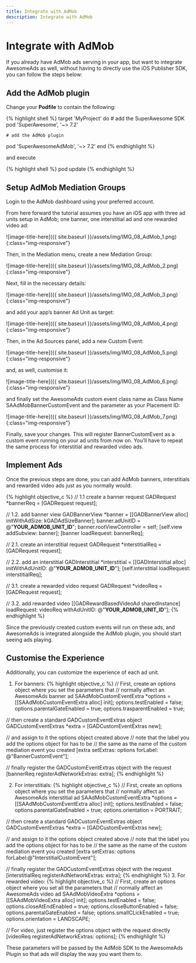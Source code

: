 ```yaml
---
title: Integrate with AdMob
description: Integrate with AdMob
---
```


# Integrate with AdMob

If you already have AdMob ads serving in your app, but want to integrate AwesomeAds as well, without having to directly use the iOS Publisher SDK, you can follow the steps below:

## Add the AdMob plugin

Change your <strong>Podfile</strong> to contain the following:

{% highlight shell %}
target 'MyProject' do
    # add the SuperAwesome SDK
    pod 'SuperAwesome', '~> 7.2'

    # add the AdMob plugin
   pod 'SuperAwesomeAdMob', '~> 7.2'
end
{% endhighlight %}

and execute

{% highlight shell %}
pod update
{% endhighlight %}

## Setup AdMob Mediation Groups

Login to the AdMob dashboard using your preferred account.

From here forward the tutorial assumes you have an iOS app with three ad units setup in AdMob; one banner, one interstitial ad and one rewarded video ad:

![image-title-here]({{ site.baseurl }}/assets/img/IMG_08_AdMob_1.png){:class="img-responsive"}

Then, in the Mediation menu, create a new Mediation Group:

![image-title-here]({{ site.baseurl }}/assets/img/IMG_08_AdMob_2.png){:class="img-responsive"}

Next, fill in the necessary details:

![image-title-here]({{ site.baseurl }}/assets/img/IMG_08_AdMob_3.png){:class="img-responsive"}

and add your app’s banner Ad Unit as target:

![image-title-here]({{ site.baseurl }}/assets/img/IMG_08_AdMob_4.png){:class="img-responsive"}

Then, in the Ad Sources panel, add a new Custom Event:

![image-title-here]({{ site.baseurl }}/assets/img/IMG_08_AdMob_5.png){:class="img-responsive"}

and, as well, customise it:

![image-title-here]({{ site.baseurl }}/assets/img/IMG_08_AdMob_6.png){:class="img-responsive"}

and finally set the AwesomeAds custom event class name as Class Name SAAdMobBannerCustomEvent and the parameter as your Placement ID:

![image-title-here]({{ site.baseurl }}/assets/img/IMG_08_AdMob_7.png){:class="img-responsive"}

Finally, save your changes. This will register BannerCustomEvent as a custom event running on your ad units from now on. You’ll have to repeat the same process for interstitial and rewarded video ads.

## Implement Ads

Once the previous steps are done, you can add AdMob banners, interstitials and rewarded video ads just as you normally would:

{% highlight objective_c %}
// 1.1 create a banner request
GADRequest *bannerReq = [GADRequest request];

// 1.2. add banner view
GADBannerView *banner = [[GADBannerView alloc] initWithAdSize: kGADAdSizeBanner];
banner.adUnitID = @"__YOUR_ADMOB_UNIT_ID__";
banner.rootViewController = self;
[self.view addSubview: banner];
[banner loadRequest: bannerReq];

// 2.1. create an interstitial request
GADRequest *interstitialReq = [GADRequest request];

// 2.2. add an interstitial
GADInterstitial *interstitial = [[GADInterstitial alloc]
        initWithAdUnitID: @"__YOUR_ADMOB_UNIT_ID__"];
[self.interstitial loadRequest: interstitialReq];

// 3.1. create a rewarded video request
GADRequest *videoReq = [GADRequest request];

// 3.2. add rewarded video
[[GADRewardBasedVideoAd sharedInstance] loadRequest: videoReq
        withAdUnitID: @"__YOUR_ADMOB_UNIT_ID__"];
{% endhighlight %}

Since the previously created custom events will run on these ads, and AwesomeAds is integrated alongside the AdMob plugin, you should start seeing ads playing.

## Customise the Experience

Additionally, you can customize the experience of each ad unit.

 1. For banners:
{% highlight objective_c %}
// First, create an options object where you set the parameters that
// normally affect an AwesomeAds banner ad
SAAdMobCustomEventExtra *options = [[SAAdMobCustomEventExtra alloc] init];
options.testEnabled = false;
options.parentalGateEnabled = true;
options.trasparentEnabled = true;

// then create a standard GADCustomEventExtras object
GADCustomEventExtras *extra = [GADCustomEventExtras new];

// and assign to it the options object created above
// note that the label you add the options object for has to be
// the same as the name of the custom mediation event you created
[extra setExtras: options forLabel: @"BannerCustomEvent"];

// finally register the GADCustomEventExtras object with the request
[bannerReq registerAdNetworkExtras: extra];
{% endhighlight %}

 2. For interstitials:
{% highlight objective_c %}
// First, create an options object where you set the parameters that
// normally affect an AwesomeAds interstitial ad
SAAdMobCustomEventExtra *options = [[SAAdMobCustomEventExtra alloc] init];
options.testEnabled = false;
options.parentalGateEnabled = true;
options.orientation = PORTRAIT;

// then create a standard GADCustomEventExtras object
GADCustomEventExtras *extra = [GADCustomEventExtras new];

// and assign to it the options object created above
// note that the label you add the options object for has to be
// the same as the name of the custom mediation event you created
[extra setExtras: options forLabel:@"InterstitialCustomEvent"];

// finally register the GADCustomEventExtras object with the request
[interstitialReq registerAdNetworkExtras: extra];
{% endhighlight %}
 3. For rewarded video:
{% highlight objective_c %}
// First, create an options object where you set all the parameters that
// normally affect an AwesomeAds video ad
SAAdMobVideoExtra *options = [[SAAdMobVideoExtra alloc] init];
options.testEnabled = false;
options.closeAtEndEnabled = true;
options.closeButtonEnabled = false;
options.parentalGateEnabled = false;
options.smallCLickEnabled = true;
options.orientation = LANDSCAPE;

// For video, just register the options object with the request directly
[videoReq registerAdNetworkExtras: options];
{% endhighlight %}

These parameters will be passed by the AdMob SDK to the AwesomeAds Plugin so that ads will display the way you want them to.